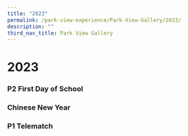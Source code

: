 ```yaml
---
title: "2023"
permalink: /park-view-experience/Park-View-Gallery/2023/
description: ""
third_nav_title: Park View Gallery
---
```

# **2023**
### P2 First Day of School



### Chinese New Year



### P1 Telematch

